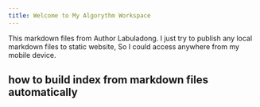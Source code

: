 ```yaml
---
title: Welcome to My Algorythm Workspace
---
```


This markdown files from Author Labuladong. I just try to publish any local markdown files to static website, So I could access anywhere from my mobile device.

## how to build index from markdown files automatically


